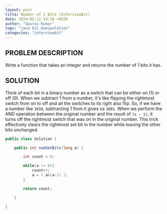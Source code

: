 ```yaml
---
layout: post
title: Number of 1 Bits (InterviewBit)
date: 2024-02-12 19:30 +0530
author: "Gaurav Kumar"
tags: "java bit_manipulation"
categories: "interviewbit"
---
```


## PROBLEM DESCRIPTION

Write a function that takes an integer and returns the number of 1 bits it has.

## SOLUTION

Think of each bit in a binary number as a switch that can be either on (1) or off (0). When we subtract 1 from a number, it's like flipping the rightmost switch from on to off and all the switches to its right also flip. So, if we have a number like `1010`, subtracting 1 from it gives us `1001`. When we perform the AND operation between the original number and the result of `(x - 1)`, it turns off the rightmost switch that was on in the original number. This trick effectively clears the rightmost set bit in the number while leaving the other bits unchanged.

```java
public class Solution {

    public int numSetBits(long a) {

        int count = 0;

        while(a != 0){
            count++;
            a = ( a&(a-1) );
        }

        return count;

    }

}
```
